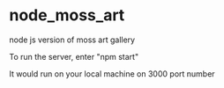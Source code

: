 # node_moss_art
node js version of moss art gallery


To run the server, enter "npm start"

It would run on your local machine on 3000 port number
